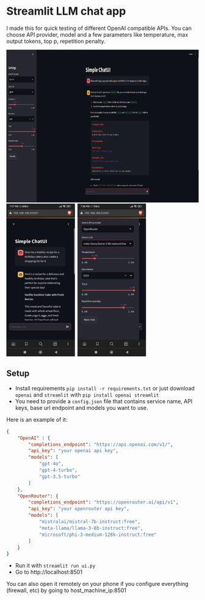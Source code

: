 # Streamlit LLM chat app
I made this for quick testing of different OpenAI compatible APIs.
You can choose API provider, model and a few parameters like temperature, max output tokens, top p, repetition penalty.


<img height=400px src="./images/pc.png">
<img height=400px src="./images/phone.png">

## Setup
- Install requirements `pip install -r requirements.txt` or just download `openai` and `streamlit` with `pip install openai streamlit`
- You need to provide a `config.json` file that contains service name, API keys, base url endpoint and models you want to use.

Here is an example of it:
```json
{
    "OpenAI" : {
        "completions_endpoint": "https://api.openai.com/v1/",
        "api_key": "your openai api key",
        "models": [
            "gpt-4o",
            "gpt-4-turbo",
            "gpt-3.5-turbo"
        ]
    },
    "OpenRouter": {
        "completions_endpoint": "https://openrouter.ai/api/v1",
        "api_key": "your openrouter api key",
        "models": [
            "mistralai/mistral-7b-instruct:free",
            "meta-llama/llama-3-8b-instruct:free",
            "microsoft/phi-3-medium-128k-instruct:free"
        ]
    }
}
```

- Run it with `streamlit run ui.py`
- Go to http://localhost:8501

You can also open it remotely on your phone if you configure everything (firewall, etc) by going to host_machine_ip:8501

